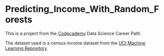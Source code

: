 # Predicting_Income_With_Random_Forests

This is a project from the [Codecademy](https://www.codecademy.com/learn) Data Science Career Path.

The dataset used is a census income dataset from the [UCI Machine Learning Repository](https://archive.ics.uci.edu/ml/datasets/census%20income). 
